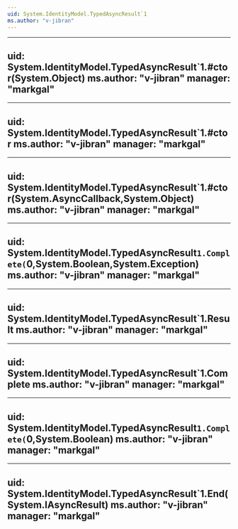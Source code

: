 ```yaml
---
uid: System.IdentityModel.TypedAsyncResult`1
ms.author: "v-jibran"
---
```


---
uid: System.IdentityModel.TypedAsyncResult`1.#ctor(System.Object)
ms.author: "v-jibran"
manager: "markgal"
---

---
uid: System.IdentityModel.TypedAsyncResult`1.#ctor
ms.author: "v-jibran"
manager: "markgal"
---

---
uid: System.IdentityModel.TypedAsyncResult`1.#ctor(System.AsyncCallback,System.Object)
ms.author: "v-jibran"
manager: "markgal"
---

---
uid: System.IdentityModel.TypedAsyncResult`1.Complete(`0,System.Boolean,System.Exception)
ms.author: "v-jibran"
manager: "markgal"
---

---
uid: System.IdentityModel.TypedAsyncResult`1.Result
ms.author: "v-jibran"
manager: "markgal"
---

---
uid: System.IdentityModel.TypedAsyncResult`1.Complete
ms.author: "v-jibran"
manager: "markgal"
---

---
uid: System.IdentityModel.TypedAsyncResult`1.Complete(`0,System.Boolean)
ms.author: "v-jibran"
manager: "markgal"
---

---
uid: System.IdentityModel.TypedAsyncResult`1.End(System.IAsyncResult)
ms.author: "v-jibran"
manager: "markgal"
---

